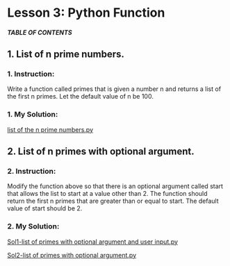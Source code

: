 # Lesson 3: Python Function

##### TABLE OF CONTENTS

## 1. List of n prime numbers.
### 1. Instruction:
Write a function called primes that is given a number n and returns a list of the first n primes. Let the default value of n be 100.

### 1. My Solution:
[list of the n prime numbers.py](https://github.com/p3uj/Integrative-Programming-and-Technology-1_Assignments/blob/4c92225b78b1a46cbd94845003bf7d65478baf2f/Group%20Activity/list%20of%20the%20n%20prime%20numbers.py)

## 2. List of n primes with optional argument.
### 2. Instruction:
Modify the function above so that there is an optional argument called start that allows the list to start at a value other than 2. The function should return the first n primes that are greater than or equal to start. The default value of start should be 2.

### 2. My Solution:
[Sol1-list of primes with optional argument and user input.py](https://github.com/p3uj/Integrative-Programming-and-Technology-1_Assignments/blob/913991eed02498c7834c9100e5ffc94e5fd21a0e/Group%20Activity/Sol1-list%20of%20primes%20with%20optional%20argument%20and%20user%20input.py)

[Sol2-list of primes with optional argument.py](https://github.com/p3uj/Integrative-Programming-and-Technology-1_Assignments/blob/913991eed02498c7834c9100e5ffc94e5fd21a0e/Group%20Activity/Sol2-list%20of%20primes%20with%20optional%20argument.py)